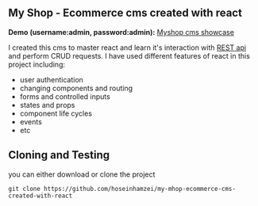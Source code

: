 ## My Shop - Ecommerce cms created with react

**Demo (username:admin, password:admin):** [Myshop cms showcase](https://hoseinhamzei.com/works/myshop)

I created this cms to master react and learn it's interaction with [REST api](https://github.com/hoseinhamzei/php-online-shop-rest-api) and perform CRUD requests. I have used different features of react in this project including:
- user authentication
- changing components and routing
- forms and controlled inputs
- states and props
- component life cycles
- events
- etc
## Cloning and Testing
you can either download or clone the project

    git clone https://github.com/hoseinhamzei/my-mhop-ecommerce-cms-created-with-react


